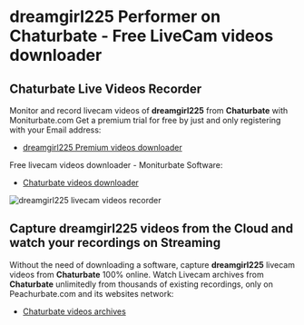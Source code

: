 # dreamgirl225 Performer on Chaturbate - Free LiveCam videos downloader

## Chaturbate Live Videos Recorder

Monitor and record livecam videos of **dreamgirl225** from **Chaturbate** with Moniturbate.com
Get a premium trial for free by just and only registering with your Email address:
* [dreamgirl225 Premium videos downloader](https://moniturbate.com/request-demo-licence-key.html)

Free livecam videos downloader - Moniturbate Software:
* [Chaturbate videos downloader](https://moniturbate.com/moniturbate-download-software.html)

![dreamgirl225 livecam videos recorder](https://peachurnet.com/templates/moniturbate-software.png)


## Capture dreamgirl225 videos from the Cloud and watch your recordings on Streaming

Without the need of downloading a software, capture **dreamgirl225** livecam videos from **Chaturbate** 100% online.
Watch Livecam archives from **Chaturbate** unlimitedly from thousands of existing recordings, only on Peachurbate.com and its websites network:
* [Chaturbate videos archives](https://peachurnet.com/)